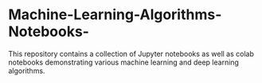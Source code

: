 # Machine-Learning-Algorithms-Notebooks-
This repository contains a collection of Jupyter notebooks as well as colab notebooks  demonstrating various machine learning and deep learning  algorithms.
